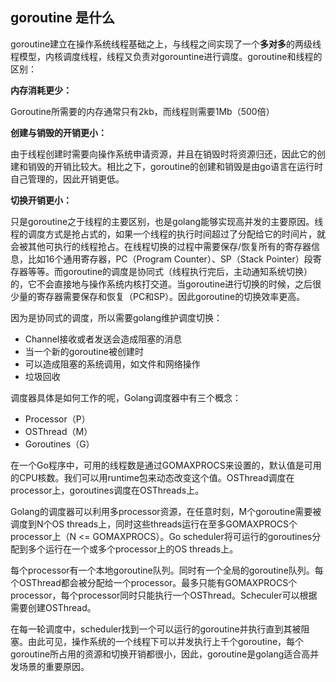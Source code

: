 ## goroutine 是什么

goroutine建立在操作系统线程基础之上，与线程之间实现了一个**多对多**的两级线程模型，内核调度线程，线程又负责对gorountine进行调度。goroutine和线程的区别：

**内存消耗更少：**

Goroutine所需要的内存通常只有2kb，而线程则需要1Mb（500倍）

**创建与销毁的开销更小：**

由于线程创建时需要向操作系统申请资源，并且在销毁时将资源归还，因此它的创建和销毁的开销比较大。相比之下，goroutine的创建和销毁是由go语言在运行时自己管理的，因此开销更低。

**切换开销更小：**

只是goroutine之于线程的主要区别，也是golang能够实现高并发的主要原因。线程的调度方式是抢占式的，如果一个线程的执行时间超过了分配给它的时间片，就会被其他可执行的线程抢占。在线程切换的过程中需要保存/恢复所有的寄存器信息，比如16个通用寄存器，PC（Program Counter）、SP（Stack Pointer）段寄存器等等。而goroutine的调度是协同式（线程执行完后，主动通知系统切换）的，它不会直接地与操作系统内核打交道。当goroutine进行切换的时候，之后很少量的寄存器需要保存和恢复（PC和SP）。因此goroutine的切换效率更高。

因为是协同式的调度，所以需要golang维护调度切换：

- Channel接收或者发送会造成阻塞的消息
- 当一个新的goroutine被创建时
- 可以造成阻塞的系统调用，如文件和网络操作
- 垃圾回收

调度器具体是如何工作的呢，Golang调度器中有三个概念：

- Processor（P）
- OSThread（M）
- Goroutines（G）

在一个Go程序中，可用的线程数是通过GOMAXPROCS来设置的，默认值是可用的CPU核数。我们可以用runtime包来动态改变这个值。OSThread调度在processor上，goroutines调度在OSThreads上。

Golang的调度器可以利用多processor资源，在任意时刻，M个goroutine需要被调度到N个OS threads上，同时这些threads运行在至多GOMAXPROCS个processor上（N <= GOMAXPROCS）。Go scheduler将可运行的goroutines分配到多个运行在一个或多个processor上的OS threads上。

每个processor有一个本地goroutine队列。同时有一个全局的goroutine队列。每个OSThread都会被分配给一个processor。最多只能有GOMAXPROCS个processor，每个processor同时只能执行一个OSThread。Scheculer可以根据需要创建OSThread。

在每一轮调度中，scheduler找到一个可以运行的goroutine并执行直到其被阻塞。由此可见，操作系统的一个线程下可以并发执行上千个goroutine，每个goroutine所占用的资源和切换开销都很小，因此，goroutine是golang适合高并发场景的重要原因。

